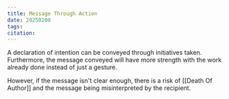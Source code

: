 ```yaml
---
title: Message Through Action
date: 20250208
tags: 
citation:
---
```

A declaration of intention can be conveyed through initiatives taken. Furthermore, the message conveyed will have more strength with the work already done instead of just a gesture.

However, if the message isn't clear enough, there is a risk of [[Death Of Author]] and the message being misinterpreted by the recipient.